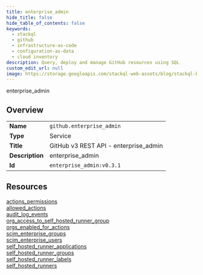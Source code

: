 ```yaml
---
title: enterprise_admin
hide_title: false
hide_table_of_contents: false
keywords:
  - stackql
  - github
  - infrastructure-as-code
  - configuration-as-data
  - cloud inventory
description: Query, deploy and manage GitHub resources using SQL
custom_edit_url: null
image: https://storage.googleapis.com/stackql-web-assets/blog/stackql-blog-post-featured-image.png
---
```

enterprise_admin  
    

## Overview
<table><tbody>
<tr><td><b>Name</b></td><td><code>github.enterprise_admin</code></td></tr>
<tr><td><b>Type</b></td><td>Service</td></tr>
<tr><td><b>Title</b></td><td>GitHub v3 REST API - enterprise_admin</td></tr>
<tr><td><b>Description</b></td><td>enterprise_admin</td></tr>
<tr><td><b>Id</b></td><td><code>enterprise_admin:v0.3.1</code></td></tr>
</tbody></table>

## Resources
<div class="row">
<div class="providerDocColumn">
<a href="/providers/github/enterprise_admin/actions_permissions/">actions_permissions</a><br />
<a href="/providers/github/enterprise_admin/allowed_actions/">allowed_actions</a><br />
<a href="/providers/github/enterprise_admin/audit_log_events/">audit_log_events</a><br />
<a href="/providers/github/enterprise_admin/org_access_to_self_hosted_runner_group/">org_access_to_self_hosted_runner_group</a><br />
<a href="/providers/github/enterprise_admin/orgs_enabled_for_actions/">orgs_enabled_for_actions</a><br />
<a href="/providers/github/enterprise_admin/scim_enterprise_groups/">scim_enterprise_groups</a><br />
</div>
<div class="providerDocColumn">
<a href="/providers/github/enterprise_admin/scim_enterprise_users/">scim_enterprise_users</a><br />
<a href="/providers/github/enterprise_admin/self_hosted_runner_applications/">self_hosted_runner_applications</a><br />
<a href="/providers/github/enterprise_admin/self_hosted_runner_groups/">self_hosted_runner_groups</a><br />
<a href="/providers/github/enterprise_admin/self_hosted_runner_labels/">self_hosted_runner_labels</a><br />
<a href="/providers/github/enterprise_admin/self_hosted_runners/">self_hosted_runners</a><br />
</div>
</div>
